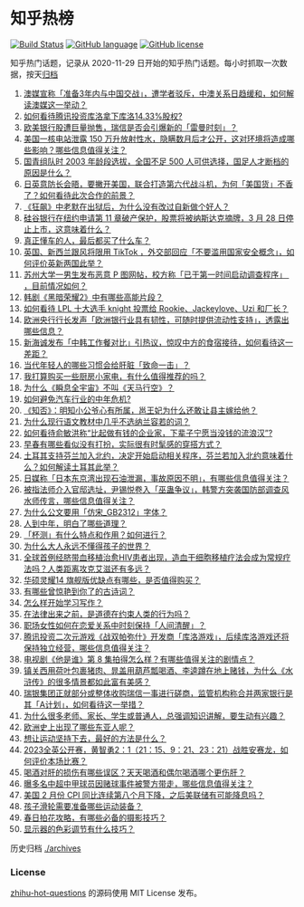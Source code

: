 # 知乎热榜
[![Build Status](https://github.com/ToWeLong/zhihu-hot-questions/workflows/CI/badge.svg)](https://github.com/ToWeLong/zhihu-hot-questions/actions)
[![GitHub language](https://img.shields.io/badge/language-golang-orange.svg)](https://golang.org/)
[![GitHub license](https://img.shields.io/github/license/ToWeLong/zhihu-hot-questions)](https://github.com/ToWeLong/zhihu-hot-questions/blob/main/LICENSE)

知乎热门话题，记录从 2020-11-29 日开始的知乎热门话题。每小时抓取一次数据，按天[归档](./archives)

<!-- BEGIN -->

1. [澳媒宣称「准备3年内与中国交战」，遭学者驳斥，中澳关系日趋缓和，如何解读澳媒这一举动？](https://www.zhihu.com/question/590183570)
1. [如何看待腾讯投资库洛拿下库洛14.33%股权?](https://www.zhihu.com/question/590194377)
1. [欧美银行股遭巨量抛售，瑞信是否会引爆新的「雷曼时刻」？](https://www.zhihu.com/question/589909006)
1. [美国一核电站泄露 150 万升放射性水，隐瞒数月后才公开，这对环境将造成哪些影响？哪些信息值得关注？](https://www.zhihu.com/question/590335682)
1. [国青组队时 2003 年龄段选拔，全国不足 500 人可供选择，国足人才断档的原因是什么？](https://www.zhihu.com/question/589271336)
1. [日英意防长会晤，要撇开美国，联合打造第六代战斗机，为何「美国货」不香了？如何看待此次合作的前景？](https://www.zhihu.com/question/590333200)
1. [《狂飙》中老默在出狱后，为什么没有改过自新做个好人？](https://www.zhihu.com/question/581320112)
1. [硅谷银行在纽约申请第 11 章破产保护，股票将被纳斯达克摘牌，3 月 28 日停止上市，这意味着什么？](https://www.zhihu.com/question/590239332)
1. [真正懂车的人，最后都买了什么车？](https://www.zhihu.com/question/574820170)
1. [英国、新西兰跟风将限用 TikTok ，外交部回应「不要滥用国家安全概念」，如何评价英新两国此举？](https://www.zhihu.com/question/590327143)
1. [苏州大学一男生发布恶意 P 图网帖，校方称「已于第一时间启动调查程序」 ​​​，目前情况如何？](https://www.zhihu.com/question/590336853)
1. [韩剧《黑暗荣耀2》中有哪些高能片段？](https://www.zhihu.com/question/577758522)
1. [如何看待 LPL 十大选手 knight 投票给 Rookie、Jackeylove、Uzi 和厂长？](https://www.zhihu.com/question/590150061)
1. [欧洲央行行长发声「欧洲银行业具有韧性，可随时提供流动性支持」，透露出哪些信息？](https://www.zhihu.com/question/590105033)
1. [新海诚发布「中韩工作餐对比」引热议，惊叹中方的食宿接待，如何看待这一差距？](https://www.zhihu.com/question/590175332)
1. [当代年轻人的哪些习惯会给肝脏「致命一击」？](https://www.zhihu.com/question/590290275)
1. [我打算购买一些厨房小家电，有什么值得推荐的吗？](https://www.zhihu.com/question/584235870)
1. [为什么《瞬息全宇宙》不叫《天马行空》？](https://www.zhihu.com/question/534069890)
1. [如何避免汽车行业的中年危机?](https://www.zhihu.com/question/389799497)
1. [《知否》：明知小公爷心有所属，邕王妃为什么还敢让县主嫁给他？](https://www.zhihu.com/question/586123629)
1. [为什么现行语文教材中几乎不选纳兰容若的词？](https://www.zhihu.com/question/27292549)
1. [如何看待俞敏洪称“比起做有钱的企业家，下辈子宁愿当没钱的流浪汉”?](https://www.zhihu.com/question/590333463)
1. [早春有哪些看似没有打扮，实际很有时髦感的穿搭方式？](https://www.zhihu.com/question/587137924)
1. [土耳其支持芬兰加入北约，决定开始启动相关程序，芬兰若加入北约意味着什么？如何解读土耳其此举？](https://www.zhihu.com/question/590332731)
1. [日媒称「日本东京湾出现石油泄漏，事故原因不明」，有哪些信息值得关注？](https://www.zhihu.com/question/590165230)
1. [被指法师介入官邸选址，尹锡悦卷入「巫蛊争议」，韩警方突袭国防部调查风水师传言，哪些信息值得关注？](https://www.zhihu.com/question/590128171)
1. [为什么公文要用「仿宋_GB2312」字体？](https://www.zhihu.com/question/25563003)
1. [人到中年，明白了哪些道理？](https://www.zhihu.com/question/575159382)
1. [「杯测」有什么特点和作用？如何进行？](https://www.zhihu.com/question/28654496)
1. [为什么大人永远不懂得孩子的世界？](https://www.zhihu.com/question/589032746)
1. [全球首例经脐带血移植治愈HIV患者出现，造血干细胞移植疗法会成为常规疗法吗？人类距离攻克艾滋还有多远？](https://www.zhihu.com/question/590105619)
1. [华硕灵耀14 旗舰版优缺点有哪些，是否值得购买？](https://www.zhihu.com/question/590053752)
1. [有哪些曾惊艳到你了的古诗词？](https://www.zhihu.com/question/285212032)
1. [怎么样开始学习写作？](https://www.zhihu.com/question/475786728)
1. [在法律出来之前，是道德在约束人类的行为吗？](https://www.zhihu.com/question/580112138)
1. [职场女性如何在恋爱关系中时刻保持「人间清醒」？](https://www.zhihu.com/question/586918131)
1. [腾讯投资二次元游戏《战双帕弥什》开发商「库洛游戏」，后续库洛游戏还将保持独立经营，哪些信息值得关注？](https://www.zhihu.com/question/590168310)
1. [电视剧《他是谁》第 8 集拍得怎么样？有哪些值得关注的剧情点？](https://www.zhihu.com/question/590202402)
1. [镇关西用荷叶包裹猪肉、晁盖用葫芦瓢喝酒、李逵蹲在地上赌钱，为什么《水浒传》的很多情景都如此富有美感？](https://www.zhihu.com/question/570019489)
1. [瑞银集团正就部分或整体收购瑞信一事进行磋商，监管机构称合并两家银行是其「A计划」，如何看待这一举措？](https://www.zhihu.com/question/590328350)
1. [为什么很多老师、家长、学生或普通人，总强调知识讲解，要生动有兴趣？](https://www.zhihu.com/question/590322337)
1. [欧洲史上出现了哪些东亚人呢？](https://www.zhihu.com/question/589931505)
1. [想让运动坚持下去，最好的方法是什么？](https://www.zhihu.com/question/585937132)
1. [2023全英公开赛，黄智勇2：1（21：15、9：21、23：21）战胜安赛龙，如何评价本场比赛？](https://www.zhihu.com/question/590066611)
1. [喝酒对肝的损伤有哪些误区？天天喝酒和偶尔喝酒哪个更伤肝？](https://www.zhihu.com/question/590273277)
1. [曝多名中超中甲球员因赌球事件被警方带走，哪些信息值得关注？](https://www.zhihu.com/question/590185420)
1. [美国 2 月份 CPI 同比连续第八个月下降，之后美联储有可能降息吗？](https://www.zhihu.com/question/589755293)
1. [孩子滑轮需要准备哪些运动装备？](https://www.zhihu.com/question/585617845)
1. [春日拍花攻略，有哪些必备的摄影技巧？](https://www.zhihu.com/question/589915697)
1. [显示器的色彩调节有什么技巧？](https://www.zhihu.com/question/589566197)

<!-- END -->

历史归档 [./archives](./archives)


### License
[zhihu-hot-questions](https://github.com/towelong/zhihu-hot-questions) 的源码使用 MIT License 发布。
